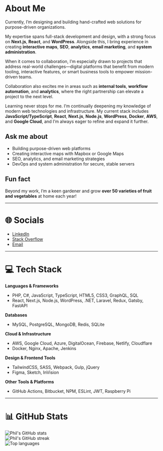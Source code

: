 # About Me  

Currently, I’m designing and building hand-crafted web solutions for purpose-driven organizations.  

My expertise spans full-stack development and design, with a strong focus on **Next.js**, **React**, and **WordPress**. Alongside this, I bring experience in creating **interactive maps**, **SEO**, **analytics**, **email marketing**, and **system administration**.  

When it comes to collaboration, I’m especially drawn to projects that address real-world challenges—digital platforms that benefit from modern tooling, interactive features, or smart business tools to empower mission-driven teams.  

Collaboration also excites me in areas such as **internal tools**, **workflow automation**, and **analytics**, where the right partnership can elevate a project to the next level.  

Learning never stops for me. I’m continually deepening my knowledge of modern web technologies and infrastructure. My current stack includes **JavaScript/TypeScript**, **React**, **Next.js**, **Node.js**, **WordPress**, **Docker**, **AWS**, and **Google Cloud**, and I’m always eager to refine and expand it further.  

## Ask me about  
- Building purpose-driven web platforms  
- Creating interactive maps with Mapbox or Google Maps  
- SEO, analytics, and email marketing strategies  
- DevOps and system administration for secure, stable servers  

## Fun fact  
Beyond my work, I’m a keen gardener and grow **over 50 varieties of fruit and vegetables** at home each year!  

---

# 🌐 Socials  
- [LinkedIn](https://linkedin.com/in/philveloso)  
- [Stack Overflow](https://stackoverflow.com/users/7469121)  
- [Email](mailto:phil@inquisitive.solutions)  

---

# 💻 Tech Stack  

**Languages & Frameworks**  
- PHP, C#, JavaScript, TypeScript, HTML5, CSS3, GraphQL, SQL  
- React, Next.js, Node.js, WordPress, .NET, Laravel, Redux, Gatsby, FastAPI  

**Databases**  
- MySQL, PostgreSQL, MongoDB, Redis, SQLite  

**Cloud & Infrastructure**  
- AWS, Google Cloud, Azure, DigitalOcean, Firebase, Netlify, Cloudflare  
- Docker, Nginx, Apache, Jenkins  

**Design & Frontend Tools**  
- TailwindCSS, SASS, Webpack, Gulp, jQuery  
- Figma, Sketch, InVision  

**Other Tools & Platforms**  
- GitHub Actions, Bitbucket, NPM, ESLint, JWT, Raspberry Pi  

---

# 📊 GitHub Stats  

![Phil's GitHub stats](https://github-readme-stats.vercel.app/api?username=phil-veloso&theme=vue-dark&hide_border=false&include_all_commits=true&count_private=true)  
![Phil's GitHub streak](https://nirzak-streak-stats.vercel.app/?user=phil-veloso&theme=vue-dark&hide_border=false)  
![Top languages](https://github-readme-stats.vercel.app/api/top-langs/?username=phil-veloso&theme=vue-dark&hide_border=false&include_all_commits=true&count_private=true&layout=compact)  
